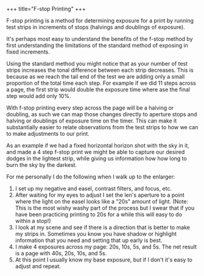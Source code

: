 +++
title="F-stop Printing"
+++

F-stop printing is a method for determining exposure for a print by running test strips in increments of stops (halvings and doublings of exposure).

It's perhaps most easy to understand the benefits of the f-stop method by first understanding the limitations of the standard method of exposing in fixed increments.

Using the standard method you might notice that as your number of test strips increases the tonal difference between each strip decreases. This is because as we reach the tail end of the test we are adding only a small proportion of the total time each step. For example if we did 11 steps across a page, the first strip would double the exposure time where ase the final step would add only 10%.

With f-stop printing every step across the page will be a halving or doubling, as such we can map those changes directly to aperture stops and halving or doublings of exposure time on the timer. This can make it substantially easier to relate observations from the test strips to how we can to make adjustments to our print.

As an example if we had a fixed horizontal horizon shot with the sky in it, and made a 4 step f-stop print we might be able to capture our desired dodges in the lightest strip, while giving us information how how long to burn the sky by the darkest.

For me personally I do the following when I walk up to the enlarger:

1. I set up my negative and easel, contrast filters, and focus, etc.
2. After waiting for my eyes to adjust I set the len's aperture to a point where the light on the easel looks like a "20s" amount of light. (Note: This is the most wishy washy part of the process but I swear that if you have been practicing printing to 20s for a while this will easy to do within a stop!)
3. I look at my scene and see if there is a direction that is better to make my strips in. Sometimes you know you have shadow or highlight information that you need and setting that up early is best.
4. I make 4 exposures across my page: 20s, 10s, 5s, and 5s. The net result is a page with 40s, 20s, 10s, and 5s.
5. At this point I usually know my base exposure, but if I don't it's easy to adjust and repeat.
